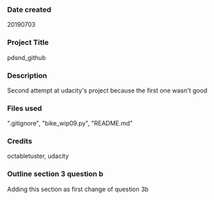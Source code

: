 ### Date created
20190703

### Project Title
pdsnd_github

### Description
Second attempt at udacity's project because the first one wasn't good

### Files used
".gitignore", "bike_wip09.py", "README.md"

### Credits
octabletuster, udacity

### Outline section 3 question b
Adding this section as first change of question 3b
